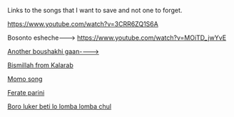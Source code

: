 Links to the songs that I want to save and not one to forget.

 https://www.youtube.com/watch?v=3CRR6ZQ1S6A

Bosonto esheche---> https://www.youtube.com/watch?v=MOiTD_jwYvE

[Another boushakhi gaan---->](https://www.youtube.com/watch?v=yEp7oG33WwQ&list=PLHeBtn5Ru9pNTahyyQPxa-pQaWfGJ8mBo&index=6)

[Bismillah from Kalarab](https://www.youtube.com/watch?v=3esv2dwzWBU&list=RDMMpmm-1T9Av-g&index=11)

[Momo song](https://www.youtube.com/watch?v=sLw1J_UUud8)

[Ferate parini](https://www.youtube.com/watch?v=I6VblvRKZ5o)

[Boro luker beti lo lomba lomba chul](https://www.youtube.com/watch?v=k6aVxcXIaX8)
